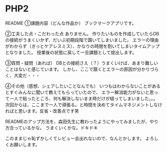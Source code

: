 # PHP2
README
①課題内容（どんな作品か）
ブックマークアプリです。

②工夫した点・こだわった点
ありません。
作りたいものを作成していたらDBの接続がうまくいかず、だいぶ初期段階で躓いてしまいました。
エラーの理由がわからず（きっとケアレスミス）、かなりの時間を割いてしまいタイムアップとなりました。
授業後の状態に戻して一旦課題として提出します。

③質問・疑問（あれば）
DBとの接続さえ（？）うまくいけば、あまり難しいことはないと感じています。
しかし、ここで躓くとエラーの原因が分かりづらく、大変だ・・・

④その他（感想、シェアしたいことなんでも）
いつもはわからないことがあるとすぐみんなに聞いて教えてもらっていたので、
エラー解消能力がないと思って一人で粘ったところ、何も解決しないまま時だけが経ってしまいました。。。
次回からは、ここまで一人で頑張る。と時間を決めてタイムマネジメントしなければと思います。反省・改善点です笑

READMEのアップ方法を、森田先生に教わったようにやってみましたが、やり方合っているかな。
うまくいくかな。ドキドキ

このままじゃ恥ずかしくてレビュー会出れないので、なんとかします。
よろしくお願いします。
